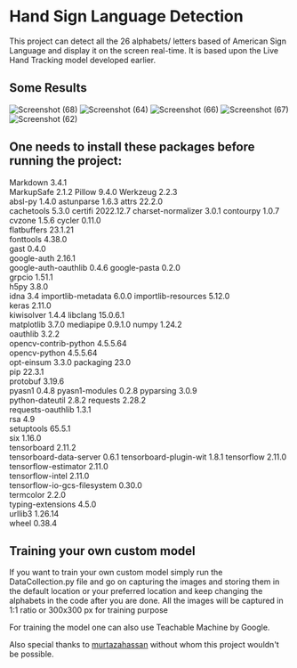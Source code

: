 # Hand Sign Language Detection
This project can detect all the 26 alphabets/ letters based of American Sign Language and display it on the screen real-time. It is based upon the Live Hand Tracking model developed earlier.

## Some Results
![Screenshot (68)](https://user-images.githubusercontent.com/107043156/228810704-a7157ffc-a371-48e6-b7f8-7d9c825af32c.png)
![Screenshot (64)](https://user-images.githubusercontent.com/107043156/228810713-5ae1ecf0-dece-4f55-b85a-076be5616f10.png)
![Screenshot (66)](https://user-images.githubusercontent.com/107043156/228810718-6ef9063b-db52-40f1-8726-0d41f06c6b30.png)
![Screenshot (67)](https://user-images.githubusercontent.com/107043156/228810721-1efed921-bfd3-4b56-a25f-9bcf28937048.png)
![Screenshot (62)](https://user-images.githubusercontent.com/107043156/228810752-c399c0dd-1f2c-44b1-85dc-356f6d59cd6f.png)


## One needs to install these packages before running the project:
Markdown	                    3.4.1	
MarkupSafe	                  2.1.2	
Pillow	                      9.4.0	
Werkzeug	                    2.2.3	
absl-py	                      1.4.0	
astunparse	                  1.6.3	
attrs	                        22.2.0	
cachetools	                  5.3.0	
certifi	                      2022.12.7	
charset-normalizer	          3.0.1	
contourpy	                    1.0.7	
cvzone	                      1.5.6	
cycler	                      0.11.0	
flatbuffers	                  23.1.21	
fonttools	                    4.38.0	
gast	                        0.4.0	
google-auth	                  2.16.1	
google-auth-oauthlib	        0.4.6
google-pasta	                0.2.0	
grpcio	                      1.51.1	
h5py	                        3.8.0	
idna	                        3.4	
importlib-metadata	          6.0.0	
importlib-resources	          5.12.0	
keras	                        2.11.0	
kiwisolver	                  1.4.4	
libclang	                    15.0.6.1	
matplotlib	                  3.7.0	
mediapipe	                    0.9.1.0	
numpy	                        1.24.2	
oauthlib	                    3.2.2	
opencv-contrib-python       	4.5.5.64	
opencv-python	                4.5.5.64	
opt-einsum	                  3.3.0	
packaging	                    23.0	
pip	                          22.3.1	
protobuf	                    3.19.6	
pyasn1	                      0.4.8	
pyasn1-modules	              0.2.8	
pyparsing	                    3.0.9	
python-dateutil	              2.8.2	
requests	                    2.28.2	
requests-oauthlib	            1.3.1	
rsa	                          4.9	
setuptools	                  65.5.1	
six	                          1.16.0	
tensorboard	                  2.11.2	
tensorboard-data-server	      0.6.1	
tensorboard-plugin-wit	      1.8.1	
tensorflow	                  2.11.0	
tensorflow-estimator	        2.11.0	
tensorflow-intel	            2.11.0	
tensorflow-io-gcs-filesystem	0.30.0	
termcolor	                    2.2.0	
typing-extensions	            4.5.0	
urllib3	                      1.26.14	
wheel	                        0.38.4	

## Training your own custom model
If you want to train your own custom model simply run the DataCollection.py file and go on capturing the images and storing them in the default location or your preferred location and keep changing the alphabets in the code after you are done.
All the images will be captured in 1:1 ratio or 300x300 px for training purpose


For training the model one can also use Teachable Machine by Google.




Also special thanks to [murtazahassan](https://github.com/murtazahassan) without whom this project wouldn't be possible.
